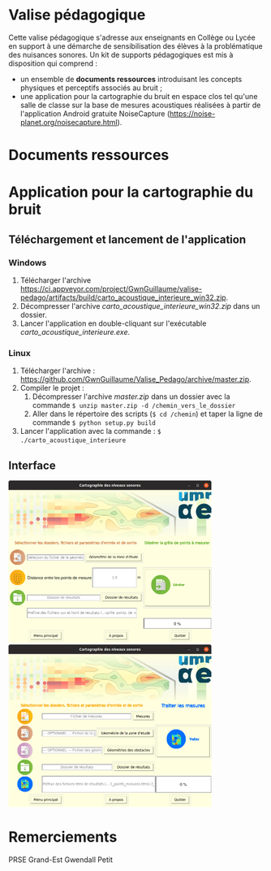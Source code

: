 # Valise pédagogique

Cette valise pédagogique s'adresse aux enseignants en Collège ou Lycée en support à une démarche de sensibilisation des élèves à la problématique des nuisances sonores. Un kit de supports pédagogiques est mis à disposition qui comprend :
* un ensemble de **documents ressources** introduisant les concepts physiques et perceptifs associés au bruit ;
* une application pour la cartographie du bruit en espace clos tel qu'une salle de classe sur la base de mesures acoustiques réalisées à partir de l'application Android gratuite NoiseCapture (https://noise-planet.org/noisecapture.html).

# Documents ressources

# Application pour la cartographie du bruit

## Téléchargement et lancement de l'application

### Windows

1. Télécharger l'archive https://ci.appveyor.com/project/GwnGuillaume/valise-pedago/artifacts/build/carto_acoustique_interieure_win32.zip.
2. Décompresser l'archive *carto_acoustique_interieure_win32.zip* dans un dossier.
3. Lancer l'application en double-cliquant sur l'exécutable *carto_acoustique_interieure.exe*.

### Linux

1. Télécharger l'archive : https://github.com/GwnGuillaume/Valise_Pedago/archive/master.zip.
2. Compiler le projet :
   1. Décompresser l'archive *master.zip* dans un dossier avec la commande `$ unzip master.zip -d /chemin_vers_le_dossier`
   2. Aller dans le répertoire des scripts (`$ cd /chemin`) et taper la ligne de commande `$ python setup.py build`
3. Lancer l'application avec la commande : `$ ./carto_acoustique_interieure`

## Interface

<img src="/images/noisemap_app_grid.png" alt="Grid generation" title="Noise mapping" width="400" height="320" />
<img src="/images/noisemap_app_measures.png" alt="Noise mapping" title="Noise mapping" width="400" height="320" />

# Remerciements
PRSE Grand-Est
Gwendall Petit
